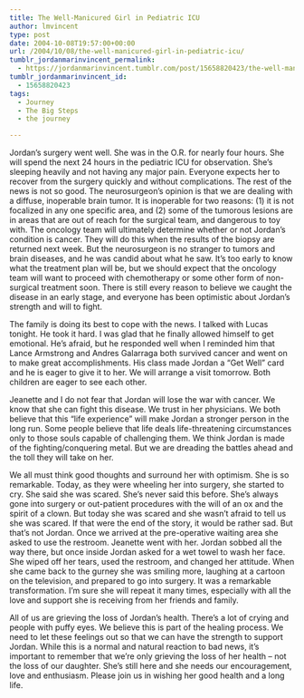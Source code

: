 ```yaml
---
title: The Well-Manicured Girl in Pediatric ICU
author: lmvincent
type: post
date: 2004-10-08T19:57:00+00:00
url: /2004/10/08/the-well-manicured-girl-in-pediatric-icu/
tumblr_jordanmarinvincent_permalink:
  - https://jordanmarinvincent.tumblr.com/post/15658820423/the-well-manicured-girl-in-pediatric-icu
tumblr_jordanmarinvincent_id:
  - 15658820423
tags:
  - Journey
  - The Big Steps
  - the journey

---
```

Jordan&rsquo;s surgery went well. She was in the O.R. for nearly four hours. She will spend the next 24 hours in the pediatric ICU for observation. She&rsquo;s sleeping heavily and not having any major pain. Everyone expects her to recover from the surgery quickly and without complications. The rest of the news is not so good. The neurosurgeon&rsquo;s opinion is that we are dealing with a diffuse, inoperable brain tumor. It is inoperable for two reasons: (1) it is not focalized in any one specific area, and (2) some of the tumorous lesions are in areas that are out of reach for the surgical team, and dangerous to toy with. The oncology team will ultimately determine whether or not Jordan&rsquo;s condition is cancer. They will do this when the results of the biopsy are returned next week. But the neurosurgeon is no stranger to tumors and brain diseases, and he was candid about what he saw. It&rsquo;s too early to know what the treatment plan will be, but we should expect that the oncology team will want to proceed with chemotherapy or some other form of non-surgical treatment soon. There is still every reason to believe we caught the disease in an early stage, and everyone has been optimistic about Jordan&rsquo;s strength and will to fight.<a name="more"></a>

The family is doing its best to cope with the news. I talked with Lucas tonight. He took it hard. I was glad that he finally allowed himself to get emotional. He&rsquo;s afraid, but he responded well when I reminded him that Lance Armstrong and Andres Galarraga both survived cancer and went on to make great accomplishments. His class made Jordan a &ldquo;Get Well&rdquo; card and he is eager to give it to her. We will arrange a visit tomorrow. Both children are eager to see each other.

Jeanette and I do not fear that Jordan will lose the war with cancer. We know that she can fight this disease. We trust in her physicians. We both believe that this &ldquo;life experience&rdquo; will make Jordan a stronger person in the long run. Some people believe that life deals life-threatening circumstances only to those souls capable of challenging them. We think Jordan is made of the fighting/conquering metal. But we are dreading the battles ahead and the toll they will take on her.

We all must think good thoughts and surround her with optimism. She is so remarkable. Today, as they were wheeling her into surgery, she started to cry. She said she was scared. She&rsquo;s never said this before. She&rsquo;s always gone into surgery or out-patient procedures with the will of an ox and the spirit of a clown. But today she was scared and she wasn&rsquo;t afraid to tell us she was scared. If that were the end of the story, it would be rather sad. But that&rsquo;s not Jordan. Once we arrived at the pre-operative waiting area she asked to use the restroom. Jeanette went with her. Jordan sobbed all the way there, but once inside Jordan asked for a wet towel to wash her face. She wiped off her tears, used the restroom, and changed her attitude. When she came back to the gurney she was smiling more, laughing at a cartoon on the television, and prepared to go into surgery. It was a remarkable transformation. I&rsquo;m sure she will repeat it many times, especially with all the love and support she is receiving from her friends and family.

All of us are grieving the loss of Jordan&rsquo;s health. There&rsquo;s a lot of crying and people with puffy eyes. We believe this is part of the healing process. We need to let these feelings out so that we can have the strength to support Jordan. While this is a normal and natural reaction to bad news, it&rsquo;s important to remember that we&rsquo;re only grieving the loss of her health &ndash; not the loss of our daughter. She&rsquo;s still here and she needs our encouragement, love and enthusiasm. Please join us in wishing her good health and a long life.

<div class="blogger-post-footer">
  <img loading="lazy" width="1" height="1" src="https://blogger.googleusercontent.com/tracker/9039099668816362935-4206777809507031385?l=jordansjourney2.blogspot.com" alt="" />
</div>
